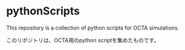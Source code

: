 # pythonScripts
This repository is a collection of python scripts for OCTA simulations.


このリポジトリは、OCTA用のpython scriptを集めたものです。
